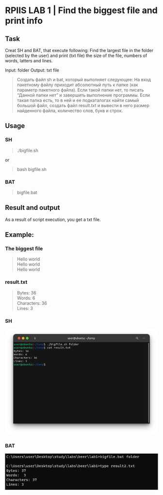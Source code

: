 # RPIIS LAB 1 | Find the biggest file and print info
## Task

Creat SH and BAT, that execute following:
Find the largest file in the folder (selected by the user) and print (txt file) the size of the file, numbers of words, latters and lines.

Input: folder
Output: txt file

> Создать файл sh и bat, который выполняет следующее: 
На вход пакетному файлу приходит абсолютный путь к папке (как параметр пакетного 
файла). Если такой папки нет, то писать “Данной папки нет” и завершить выполнение 
программы. Если такая папка есть, то в ней и ее подкаталогах найти самый большой файл, 
создать файл result.txt и вывести в него размер найденного файла, количество слов, букв и 
строк.

## Usage
### SH
> ./bigfile.sh

or

> bash bigfile.sh
### BAT
> bigfile.bat

## Result and output
As a result of script execution, you get a txt file.

## Example:

### The biggest file

> Hello world<br>
Hello world<br>
Hello world<br>

### result.txt

> Bytes: 36<br>
> Words: 6<br>
>Characters: 36<br>
Lines: 3<br>

### SH

![SH](https://github.com/githubuseradmin/test/blob/fb348a00c3bcd97ea83c5b03cc8b94eac9046155/sh.png)

### BAT

![cmd](https://github.com/githubuseradmin/test/blob/fb348a00c3bcd97ea83c5b03cc8b94eac9046155/bat.png)

